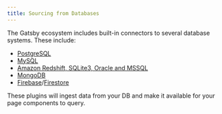 ```yaml
---
title: Sourcing from Databases
---
```


The Gatsby ecosystem includes built-in connectors to several database systems. These include:

-   [PostgreSQL](/packages/gatsby-source-pg/?=pg)
-   [MySQL](/packages/gatsby-source-mysql/?=mysql)
-   [Amazon Redshift, SQLite3, Oracle and MSSQL](https://github.com/mrfunnyshoes/gatsby-source-sql)
-   [MongoDB](/packages/gatsby-source-mongodb/)
-   [Firebase](/packages/gatsby-source-firebase/)/[Firestore](/packages/gatsby-source-firestore/)

These plugins will ingest data from your DB and make it available for your page components to query.
